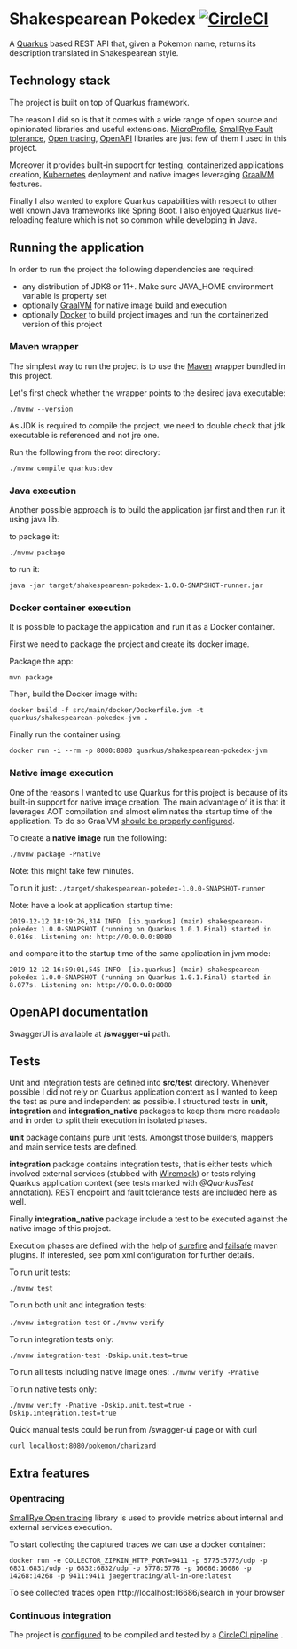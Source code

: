 # Shakespearean Pokedex [![CircleCI](https://circleci.com/gh/dili91/shakesperean-pokedex.svg?style=svg)](https://circleci.com/gh/dili91/shakesperean-pokedex)

A [Quarkus](https://quarkus.io/) based REST API that, given a Pokemon name, returns its description translated in
 Shakespearean style.
  
## Technology stack
The project is built on top of Quarkus framework. 

The reason I did so is that it comes with a wide range of open source and opinionated libraries and useful extensions.
[MicroProfile](https://microprofile.io/), [SmallRye Fault tolerance](https://github.com/smallrye/smallrye-fault-tolerance), 
[Open tracing](https://github.com/smallrye/smallrye-opentracing), [OpenAPI](https://github.com/smallrye/smallrye-open-api) 
libraries are just few of them I used in this project.

Moreover it provides built-in support for testing, containerized applications creation, [Kubernetes](https://kubernetes.io/) 
deployment and native images leveraging [GraalVM](https://www.graalvm.org/) features.

Finally I also wanted to explore Quarkus capabilities with respect to other well known Java frameworks like Spring Boot.
I also enjoyed Quarkus live-reloading feature which is not so common while developing in Java.

## Running the application
In order to run the project the following dependencies are required: 
- any distribution of JDK8 or 11+. Make sure JAVA_HOME environment variable is property set
- optionally [GraalVM](https://www.graalvm.org/) for native image build and execution
- optionally [Docker](https://docs.docker.com/) to build project images and run the containerized version of this project

### Maven wrapper
The simplest way to run the project is to use the [Maven](https://maven.apache.org/) wrapper bundled in this project. 

Let's first check whether the wrapper points to the desired java executable:

`./mvnw --version`

As JDK is required to compile the project, we need to double check that jdk executable is referenced and not jre one.

Run the following from the root directory:

`./mvnw compile quarkus:dev`

### Java execution
Another possible approach is to build the application jar first and then run it using java lib.

to package it:

```
./mvnw package
```

to run it: 

```
java -jar target/shakespearean-pokedex-1.0.0-SNAPSHOT-runner.jar
```

### Docker container execution
It is possible to package the application and run it as a Docker container.

First we need to package the project and create its docker image.

Package the app: 

`mvn package`

Then, build the Docker image with:

`docker build -f src/main/docker/Dockerfile.jvm -t quarkus/shakespearean-pokedex-jvm .`

Finally run the container using:

`docker run -i --rm -p 8080:8080 quarkus/shakespearean-pokedex-jvm`

### Native image execution
One of the reasons I wanted to use Quarkus for this project is because of its built-in support for native image creation.
The main advantage of it is that it leverages AOT compilation and almost eliminates the startup time of the application. 
To do so GraalVM [should be properly configured](https://quarkus.io/guides/building-native-image#configuring-graalvm).

To create a **native image** run the following:

`./mvnw package -Pnative`

Note: this might take few minutes.

To run it just:
`./target/shakespearean-pokedex-1.0.0-SNAPSHOT-runner`

Note: have a look at application startup time:

`2019-12-12 18:19:26,314 INFO  [io.quarkus] (main) shakespearean-pokedex 1.0.0-SNAPSHOT (running on Quarkus 1.0.1.Final) started in 0.016s. Listening on: http://0.0.0.0:8080`

and compare it to the startup time of the same application in jvm mode: 

`2019-12-12 16:59:01,545 INFO  [io.quarkus] (main) shakespearean-pokedex 1.0.0-SNAPSHOT (running on Quarkus 1.0.1.Final) started in 8.077s. Listening on: http://0.0.0.0:8080`

## OpenAPI documentation
SwaggerUI is available at **/swagger-ui** path.

## Tests
Unit and integration tests are defined into **src/test** directory. 
Whenever possible I did not rely on Quarkus application context as I wanted to keep the test as pure and independent as possible.
I structured tests in **unit**, **integration** and **integration_native** packages to keep them more readable and in order
 to split their execution in isolated phases.

**unit** package contains pure unit tests. Amongst those builders, mappers and main service tests are defined.

**integration** package contains integration tests, that is either tests which involved external services (stubbed with [Wiremock](http://wiremock.org/))
or tests relying Quarkus application context (see tests marked with _@QuarkusTest_ annotation). REST endpoint and fault tolerance
tests are included here as well.
  
Finally **integration_native** package include a test to be executed against the native image of this project.

Execution phases are defined with the help of [surefire](https://maven.apache.org/surefire/maven-surefire-plugin/) and 
[failsafe](https://maven.apache.org/surefire/maven-failsafe-plugin/) maven plugins. 
If interested, see pom.xml configuration for further details.

To run unit tests: 

`./mvnw test`

To run both unit and integration tests: 

`./mvnw integration-test` or  `./mvnw verify`

To run integration tests only: 

`./mvnw integration-test -Dskip.unit.test=true`

To run all tests including native image ones:
`./mvnw verify -Pnative`

To run native tests only:

`./mvnw verify -Pnative -Dskip.unit.test=true -Dskip.integration.test=true`

Quick manual tests could be run from /swagger-ui page or with curl 

`curl localhost:8080/pokemon/charizard` 

## Extra features

### Opentracing

[SmallRye Open tracing](https://github.com/smallrye/smallrye-opentracing) library is used to provide metrics about internal and external services execution. 

To start collecting the captured traces we can use a docker container:

`docker run -e COLLECTOR_ZIPKIN_HTTP_PORT=9411 -p 5775:5775/udp -p 6831:6831/udp -p 6832:6832/udp -p 5778:5778 -p 16686:16686 -p 14268:14268 -p 9411:9411 jaegertracing/all-in-one:latest`

To see collected traces open http://localhost:16686/search in your browser

### Continuous integration

The project is [configured](.circleci/config.yml) to be compiled and tested by a [CircleCI pipeline](https://circleci.com/gh/dili91/shakesperean-pokedex) .
